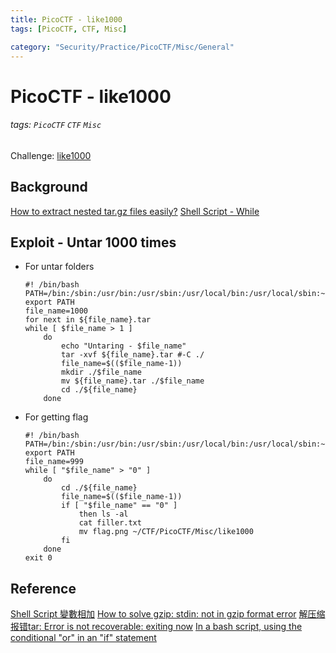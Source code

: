 ```yaml
---
title: PicoCTF - like1000
tags: [PicoCTF, CTF, Misc]

category: "Security/Practice/PicoCTF/Misc/General"
---
```


# PicoCTF - like1000
<!-- more -->
###### tags: `PicoCTF` `CTF` `Misc`
Challenge: [like1000]()

## Background
[How to extract nested tar.gz files easily?](https://stackoverflow.com/questions/2778153/how-to-extract-nested-tar-gz-files-easily)
[Shell Script - While](https://ithelp.ithome.com.tw/articles/10132603)

## Exploit - Untar 1000 times
* For untar folders
    ```bash!
    #! /bin/bash
    PATH=/bin:/sbin:/usr/bin:/usr/sbin:/usr/local/bin:/usr/local/sbin:~/bin
    export PATH
    file_name=1000
    for next in ${file_name}.tar
    while [ $file_name > 1 ]
        do
            echo "Untaring - $file_name"
            tar -xvf ${file_name}.tar #-C ./
            file_name=$(($file_name-1))
            mkdir ./$file_name
            mv ${file_name}.tar ./$file_name
            cd ./${file_name}
        done
    ```
* For getting flag
    ```bash!
    #! /bin/bash
    PATH=/bin:/sbin:/usr/bin:/usr/sbin:/usr/local/bin:/usr/local/sbin:~/bin
    export PATH
    file_name=999
    while [ "$file_name" > "0" ]
        do
            cd ./${file_name}
            file_name=$(($file_name-1))
            if [ "$file_name" == "0" ]
                then ls -al
                cat filler.txt
                mv flag.png ~/CTF/PicoCTF/Misc/like1000
            fi
        done
    exit 0
    ```

## Reference
[Shell Script 變數相加](https://shengyu7697.github.io/shell-script-arithmetic/)
[How to solve gzip: stdin: not in gzip format error](https://linuxhint.com/solve-gzip-stdin-not-gzip-format-error/)
[解压缩报错tar: Error is not recoverable: exiting now](https://blog.csdn.net/cp_panda_5/article/details/79192688)
[In a bash script, using the conditional "or" in an "if" statement](https://unix.stackexchange.com/questions/47584/in-a-bash-script-using-the-conditional-or-in-an-if-statement)